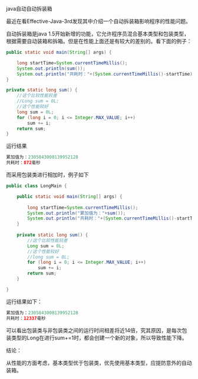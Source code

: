 java自动自动拆装箱

最近在看Effective-Java-3rd发现其中介绍一个自动拆装箱影响程序的性能问题。

自动拆装箱是java 1.5开始新增的功能，它允许程序员混合基本类型和包装类型，根据需要自动装箱和拆箱。但是在性能上面还是有较大的差别的。看下面的例子：

```java
public static void main(String[] args) {

    long startTime=System.currentTimeMillis();
    System.out.println(sum());
    System.out.println("共耗时："+(System.currentTimeMillis()-startTime)+"毫秒");
}

private static long sum() {
    //这个比较性能较差
    //Long sum = 0L;
    //这个性能较好
    long sum = 0L;
    for (long i = 0; i <= Integer.MAX_VALUE; i++)
        sum += i;
    return sum;
}
```
运行结果

```java
累加值为：2305843008139952128
共耗时：872毫秒
```

而采用包装类进行相加时，例子如下

```java
public class LongMain {

    public static void main(String[] args) {
    
        long startTime=System.currentTimeMillis();
        System.out.println("累加值为："+sum());
        System.out.println("共耗时："+(System.currentTimeMillis()-startTime)+"毫秒");
    }
    
    private static long sum() {
        //这个比较性能较差
        Long sum = 0L;
        //这个性能较好
        //long sum = 0L;
        for (long i = 0; i <= Integer.MAX_VALUE; i++)
            sum += i;
        return sum;
    }

}
```

运行结果如下：

```java
累加值为：2305843008139952128
共耗时：12337毫秒
```

可以看出包装类与非包装类之间的运行时间相差将近14倍，究其原因，是每次包装类型的Long在进行sum+=1时，都会创建一个新的对象，所以导致性能下降。

结论：

从性能的方面考虑，基本类型优于包装类，优先使用基本类型，应提防意外的自动装箱。